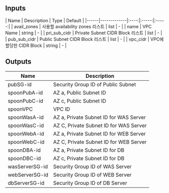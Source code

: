 ## Inputs

| Name | Description | Type | Default |
|------|-------------|:----:|:-----:|:-----:|
| avail_zones | 사용할 availability zones 리스트 | list | - |
| name | VPC Name | string | - |
| pri_sub_cidr | Private Subnet CIDR Block 리스트 | list | - |
| pub_sub_cidr | Public Subnet CIDR Block 리스트 | list | - |
| vpc_cidr | VPC에 할당한 CIDR Block | string | - |


## Outputs

| Name | Description |
|------|-------------|
| pubSG-id | Security Group ID of Public Subnet |
| spoonPubA-id | AZ a, Public Subnet ID |
| spoonPubC-id | AZ c, Public Subnet ID |
| spoonVPC | VPC ID |
| spoonWasA-id | AZ a, Private Subnet ID for WAS Server |
| spoonWasC-id | AZ C, Private Subnet ID for WAS Server |
| spoonWebA-id | AZ a, Private Subnet ID for WEB Server |
| spoonWebC-id | AZ C, Private Subnet ID for WEB Server |
| spoonDBA-id | AZ a, Private Subnet ID for DB |
| spoonDBC-id | AZ c, Private Subnet ID for DB |
| wasServerSG-id | Security Group ID of WAS Server |
| webServerSG-id | Security Group ID of WEB Server |
| dbServerSG-id | Security Group ID of DB Server |
